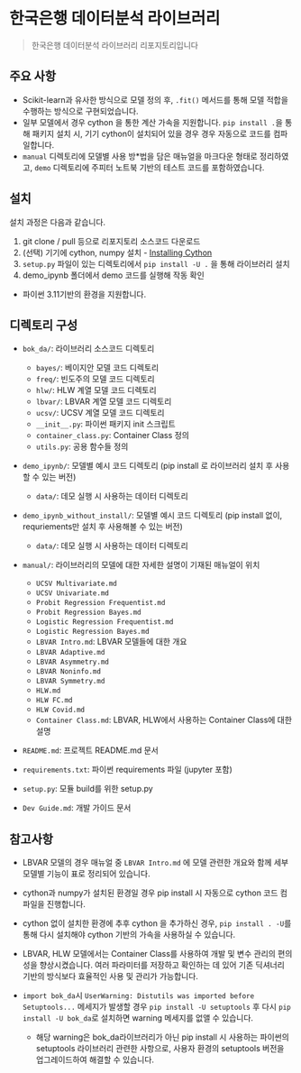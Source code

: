# 한국은행 데이터분석 라이브러리 

> 한국은행 데이터분석 라이브러리 리포지토리입니다


## 주요 사항

- Scikit-learn과 유사한 방식으로 모델 정의 후, `.fit()` 메서드를 통해 모델 적합을 수행하는 방식으로 구현되었습니다.
- 일부 모델에서 경우 cython 을 통한 계산 가속을 지원합니다. `pip install .`을 통해 패키지 설치 시, 기기 cython이 설치되어 있을 경우 경우 자동으로 코드를 컴파일합니다.
- `manual` 디렉토리에 모델별 사용 방*법을 담은 매뉴얼을 마크다운 형태로 정리하였고, `demo` 디렉토리에 주피터 노트북 기반의 테스트 코드를 포함하였습니다.


## 설치

설치 과정은 다음과 같습니다.
1. git clone / pull 등으로 리포지토리 소스코드 다운로드
2. (선택) 기기에 cython, numpy 설치 - [Installing Cython](https://cython.readthedocs.io/en/stable/src/quickstart/install.html) 
3. `setup.py` 파일이 있는 디렉토리에서 `pip install -U .` 을 통해 라이브러리 설치
4. demo_ipynb 폴더에서 demo 코드를 실행해 작동 확인

- 파이썬 3.11기반의 환경을 지원합니다.


## 디렉토리 구성

- `bok_da/`: 라이브러리 소스코드 디렉토리
    - `bayes/`: 베이지안 모델 코드 디렉토리
    - `freq/`: 빈도주의 모델 코드 디렉토리
    - `hlw/`: HLW 계열 모델 코드 디렉토리
    - `lbvar/`: LBVAR 계열 모델 코드 디렉토리
    - `ucsv/`: UCSV 계열 모델 코드 디렉토리
    - `__init__.py`: 파이썬 패키지 init 스크립트
    - `container_class.py`: Container Class 정의
    - `utils.py`: 공용 함수들 정의

- `demo_ipynb/`: 모델별 예시 코드 디렉토리 (pip install 로 라이브러리 설치 후 사용할 수 있는 버전)
    - `data/`: 데모 실행 시 사용하는 데이터 디렉토리

- `demo_ipynb_without_install/`: 모델별 예시 코드 디렉토리 (pip install 없이, requriements만 설치 후 사용해볼 수 있는 버전)
    - `data/`: 데모 실행 시 사용하는 데이터 디렉토리

- `manual/`: 라이브러리의 모델에 대한 자세한 설명이 기재된 매뉴얼이 위치
    - `UCSV Multivariate.md`
    - `UCSV Univariate.md`
    - `Probit Regression Frequentist.md`
    - `Probit Regression Bayes.md`
    - `Logistic Regression Frequentist.md`
    - `Logistic Regression Bayes.md`
    - `LBVAR Intro.md`: LBVAR 모델들에 대한 개요
    - `LBVAR Adaptive.md`
    - `LBVAR Asymmetry.md`
    - `LBVAR Noninfo.md`
    - `LBVAR Symmetry.md`
    - `HLW.md`
    - `HLW FC.md`
    - `HLW Covid.md`
    - `Container Class.md`: LBVAR, HLW에서 사용하는 Container Class에 대한 설명

- `README.md`: 프로젝트 README.md 문서
- `requirements.txt`: 파이썬 requirements 파일 (jupyter 포함)
- `setup.py`: 모듈 build를 위한 setup.py
- `Dev Guide.md`: 개발 가이드 문서


## 참고사항

- LBVAR 모델의 경우 매뉴얼 중 `LBVAR Intro.md` 에 모델 관련한 개요와 함께 세부 모델별 기능이 표로 정리되어 있습니다.
- cython과 numpy가 설치된 환경일 경우 pip install 시 자동으로 cython 코드 컴파일을 진행합니다. 
- cython 없이 설치한 환경에 추후 cython 을 추가하신 경우, `pip install . -U`를 통해 다시 설치해야 cython 기반의 가속을 사용하실 수 있습니다.
- LBVAR, HLW 모델에서는 Container Class를 사용하여 개발 및 변수 관리의 편의성을 향상시켰습니다. 여러 파라미터를 저장하고 확인하는 데 있어 기존 딕셔너리 기반의 방식보다 효율적인 사용 및 관리가 가능합니다.

- `import bok_da`시 `UserWarning: Distutils was imported before Setuptools...` 메세지가 발생할 경우 `pip install -U setuptools` 후 다시 `pip install -U bok_da`로 설치하면 warning 메세지를 없앨 수 있습니다.
    - 해당 warning은 bok_da라이브러리가 아닌 pip install 시 사용하는 파이썬의 setuptools 라이브러리 관련한 사항으로, 사용자 환경의 setuptools 버전을 업그레이드하여 해결할 수 있습니다.
